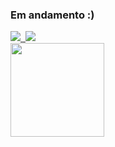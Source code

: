 ### Em andamento :)

<!--
**Elianderson-Cruz/Elianderson-Cruz** is a ✨ _special_ ✨ repository because its `README.md` (this file) appears on your GitHub profile.

Here are some ideas to get you started:

- 🔭 I’m currently working on ...
- 🌱 I’m currently learning ...
- 👯 I’m looking to collaborate on ...
- 🤔 I’m looking for help with ...
- 💬 Ask me about ...
- 📫 How to reach me: ...
- 😄 Pronouns: ...
- ⚡ Fun fact: ...
-->

<div>
  <a href="https://www.linkedin.com/in/elianderson-fernandes-03b99b116" target="_blank"> <img src = "https://img.shields.io/badge/LinkedIn-0077B5?style=for-the-badge&logo=linkedin&logoColor=white"
  target="_blank"> </a>
  <a href="link" target="_blank"><img src = ""
  target="_blank"> </a>
  <a href="link" target="_blank"><img src = "https://img.shields.io/badge/Instagram-E4405F?style=for-the-badge&logo=instagram&logoColor=white"
  target="_blank"> </a>
  
  
  
</div>


<div>
<img align = "left" height ="150em" src = "https://media.giphy.com/media/v1.Y2lkPTc5MGI3NjExZWU3NzFlNWM4YWI1NzBhYmFjMmMwOTVlZTVjMWZmMWFmY2U0ZmI4OSZjdD1n/peejAu3BFzm5WfpIuc/giphy.gif">
</div>
